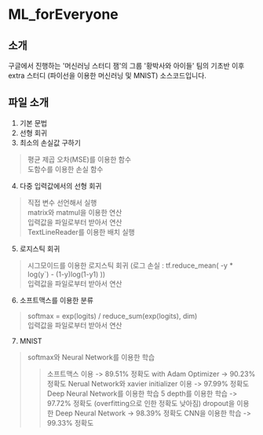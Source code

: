 # ML_forEveryone
## 소개
구글에서 진행하는 '머신러닝 스터디 잼'의 그룹 '황박사와 아이들' 팀의 
기초반 이후 extra 스터디 (파이선을 이용한 머신러닝 및 MNIST) 소스코드입니다.

## 파일 소개
1. 기본 문법
2. 선형 회귀
3. 최소의 손실값 구하기
>평균 제곱 오차(MSE)를 이용한 함수<br/>
도함수를 이용한 손실 함수
4. 다중 입력값에서의 선형 회귀
>직접 변수 선언해서 실행<br/>
matrix와 matmul을 이용한 연산</br>
입력값을 파일로부터 받아서 연산<br/>
TextLineReader를 이용한 배치 실행
5. 로지스틱 회귀
> 시그모이드를 이용한 로지스틱 회귀 (로그 손실 : tf.reduce_mean( -y * log(y`) - (1-y)log(1-y1) ))<br/>
입력값을 파일로부터 받아서 연산
6. 소프트맥스를 이용한 분류
> softmax = exp(logits) / reduce_sum(exp(logits), dim)<br/>
입력값을 파일로부터 받아서 연산
7. MNIST
> softmax와 Neural Network를 이용한 학습
>> 소프트맥스 이용 -> 89.51% 정확도
>> with Adam Optimizer -> 90.23% 정확도
>> Nerual Network와 xavier initializer 이용 -> 97.99% 정확도
> Deep Neural Network를 이용한 학습
>> 5 depth를 이용한 학습 -> 97.72% 정확도 (overfitting으로 인한 정확도 낮아짐)
>> dropout을 이용한 Deep Neural Network -> 98.39% 정확도
> CNN을 이용한 학습 -> 99.33% 정확도
